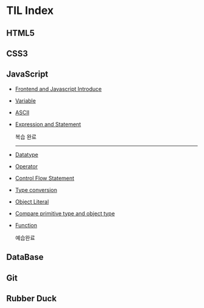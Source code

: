 # TIL Index



## HTML5



## CSS3



## JavaScript

- [Frontend and Javascript Introduce](./JavaScript/FDS/200420-1-2.md)

- [Variable](./JavaScript/FDS/200422-4-5.md#변수)

- [ASCII](./JavaScript/FDS/200422-4-5.md#ascii-code)

- [Expression and Statement](./JavaScript/FDS/200422-4-5.md#표현식과-문)

  복습 완료

  ---

  

- [Datatype](./JavaScript/FDS/200424-6-7.md#데이터-타입)

- [Operator](./JavaScript/FDS/200424-6-7.md#연산자)

- [Control Flow Statement](./JavaScript/FDS/200426-8-9.md#제어문)

- [Type conversion](./JavaScript/FDS/200426-8-9.md#타입-변환과-단축-평가)

- [Object Literal](./JavaScript/FDS/200427-10-11.md#객체-리터럴)

- [Compare primitive type and object type](./JavaScript/FDS/200427-10-11.md#원시-값과-객체의-비교)

- [Function](./JavaScript/FDS/200428-12.md#함수)

  예습완료



## DataBase



## Git



## Rubber Duck

